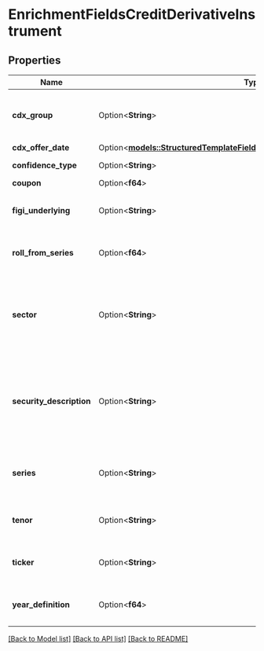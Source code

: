 # EnrichmentFieldsCreditDerivativeInstrument

## Properties

Name | Type | Description | Notes
------------ | ------------- | ------------- | -------------
**cdx_group** | Option<**String**> | Brand name for credit default swap index | [optional]
**cdx_offer_date** | Option<[**models::StructuredTemplateFieldsSecurityLendingQuoteStartTermDate**](structured_template_fields_security_lending_quote_start_term_date.md)> |  | [optional]
**confidence_type** | Option<**String**> | Confidence level | [optional]
**coupon** | Option<**f64**> | Coupon | [optional]
**figi_underlying** | Option<**String**> | Primary security FIGI identifier | [optional]
**roll_from_series** | Option<**f64**> | Series rolling from (e.g. for CDX rolls) | [optional]
**sector** | Option<**String**> | Sector of security.  Currently one of: HY (high yield) or IG (investment grade) | [optional]
**security_description** | Option<**String**> | Text describing the security, ex: THC 6.25 2018, AMNEAL PHARMA TL B | [optional]
**series** | Option<**String**> | Series of security. e.g. 'REGS', '144A', '22', etc. | [optional]
**tenor** | Option<**String**> | Tenor associated with security. | [optional]
**ticker** | Option<**String**> | Ticker associated with the security | [optional]
**year_definition** | Option<**f64**> | Year definition of the security (e.g. CDS) | [optional]

[[Back to Model list]](../README.md#documentation-for-models) [[Back to API list]](../README.md#documentation-for-api-endpoints) [[Back to README]](../README.md)


